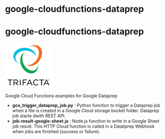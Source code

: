 # google-cloudfunctions-dataprep



# google-cloudfunctions-dataprep


![Trifacta logo](trifactalogo.png)

Google Cloud Functions examples for Google Dataprep

- **gcs_trigger_dataprep_job.py** : Python function to trigger a Dataprep job when a file is created in a Google Cloud storage bucket folder. Dataprep job starte dwith REST API.
- **job-result-google-sheet.js** : Node.js function to write in a Google Sheet job result. This HTTP Cloud function is called in a Datatprep Webhook when jobs are finished (success or failure).
